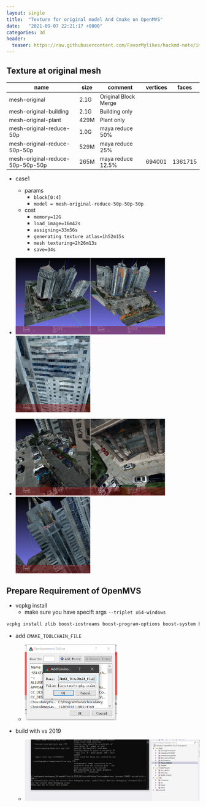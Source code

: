 ```yaml
---
layout: single
title:  "Texture for original model And Cmake on OpenMVS"
date:   "2021-09-07 22:21:17 +0800"
categories: 3d
header:
  teaser: https://raw.githubusercontent.com/FavorMylikes/hackmd-note/img/img20210907221533.png
---
```


## Texture at original mesh

|name|size|comment|vertices|faces|
|-|-|-|-|-|
|mesh-original|2.1G|Original Block Merge|||
|mesh-original-building|2.1G|Building only|||
|mesh-original-plant|429M|Plant only|||
|mesh-original-reduce-50p|1.0G|maya reduce 50%|||
|mesh-original-reduce-50p-50p|529M|maya reduce 25%|||
|mesh-original-reduce-50p-50p-50p|265M|maya reduce 12.5%|694001|1361715|

- case1
  - params
    - `block[0:4]`
    - `model = mesh-original-reduce-50p-50p-50p`
  - cost
    - `memory=12G`
    - `load_image=16m42s`
    - `assigning=33m56s`
    - `generating texture atlas=1h52m15s`
    - `mesh texturing=2h26m13s`
    - `save=34s`

- <img src="https://raw.githubusercontent.com/FavorMylikes/hackmd-note/img/img20210907221449.png" alt="20210907221449" height="200"/><img src="https://raw.githubusercontent.com/FavorMylikes/hackmd-note/img/img20210907221533.png" alt="20210907221533" height="200"/><img src="https://raw.githubusercontent.com/FavorMylikes/hackmd-note/img/img20210907221635.png" alt="20210907221635" height="200"/>
- <img src="https://raw.githubusercontent.com/FavorMylikes/hackmd-note/img/img20210907221731.png" alt="20210907221731" height="200"/><img src="https://raw.githubusercontent.com/FavorMylikes/hackmd-note/img/img20210907221825.png" alt="20210907221825" height="200"/><img src="https://raw.githubusercontent.com/FavorMylikes/hackmd-note/img/img20210907221916.png" alt="20210907221916" height="200"/>

## Prepare Requirement of OpenMVS

- vcpkg install
  - make sure you have specift args `--triplet x64-windows`

```powershell
vcpkg install zlib boost-iostreams boost-program-options boost-system boost-serialization eigen3 cgal[core] opencv glew glfw3 --triplet x64-windows
```

- add `CMAKE_TOOLCHAIN_FILE`
  - <img src="https://raw.githubusercontent.com/FavorMylikes/hackmd-note/img/img20210907230631.png" alt="20210907230631" height="200"/>

- build with vs 2019
  - <img src="https://raw.githubusercontent.com/FavorMylikes/hackmd-note/img/img20210907230743.png" alt="20210907230743"/>
